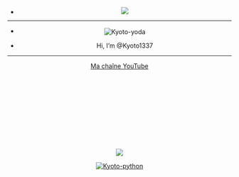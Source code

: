- <p align="center"><img src="https://cdn.discordapp.com/attachments/878360404970070096/893543120682233937/O1LM.gif">

-----------------







- <p align="center"><img align="center" alt="Kyoto-yoda" src="https://cdn.discordapp.com/emojis/885978050976706630.gif?size=32">  
- <p align="center"> Hi, I’m @Kyoto1337

-----------------

<p align="center"><a href="https://www.youtube.com/channel/UC3qf9qKE0sE9U-wB0g3iv-w" rel="nofollow"> Ma chaîne YouTube  

   
   
<p align="center">
   <a href="https://github.com/Kyoto1337"
   <img height="180em" data-canonical-src="https://github-readme-stats.vercel.app/api?       username=Kyoto1337&&show_icons=true&title_color=ffffff&icon_color=bb2acf&text_color=daf7dc&bg_color=151515">
   <img height="150em" data-canonical-src="https://github-readme-stats-eight-theta.vercel.app/api/top-langs/?username=Kyoto1337&layout=compact&langs_count=8&theme=react&locale=fr" style="max-width: 100%;">
<p align="center"><img src="https://profile-counter.glitch.me/Kyoto1337/count.svg">
<p align="center"><img align="center" alt="Kyoto-python" src="https://img.shields.io/badge/Python-3776AB?style=for-the-badge&logo=python&logoColor=white">

<!---
Kyoto1337/Kyoto1337 is a ✨ special ✨ repository because its `README.md` (this file) appears on your GitHub profile.
You can click the Preview link to take a look at your changes.
--->
